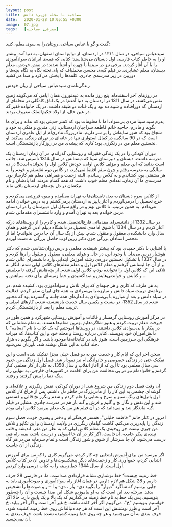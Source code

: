 ```yaml
---
layout: post
title:  مصاحبه با مجله جزیره دانش
date:   2020-01-28 10:05:55 +0300
image:  07.jpg
tags:   [معرفی, مصاحبه]
---
```


[گفت و گو با عباس سیاحی، رویتان را به سوی معلم، کنید:](http://jazirehdanesh.com/content/409/%D8%B3%DB%8C%D8%AF-%D8%B9%D8%A8%D8%A7%D8%B3-%D8%B3%DB%8C%D8%A7%D8%AD%DB%8C:-%D9%85%D8%B9%D9%84%D9%85-%D9%87%D9%85%D9%87%E2%80%8C%DB%8C-%D8%A7%DB%8C%D8%B1%D8%A7%D9%86%DB%8C%D8%A7%D9%86)

سیدعباس سیاحی، در سال ۱۳۱۱ در اردستان، از توابع استان اصفهان، به دنیا آمد. بیشتر او را به خاطر کتاب فارسی اول دبستان می‌شناسند؛ کتابی که همه‌ی ایرانیان سوادآموزی را با آن آغاز کردند. برخی نیز در سینما با چهره او آشنا شدند؛ در نقش خودش، معلم دبستان، معلم عشایری، در فیلم گبه‌ی محسن مخملباف که پای تخته نگاه به نگاه بچه‌ها و دوربین در زیر مدرسه‌ی چادری، کلمه‌ها را بخش می‌کرد و صدا می‌کشید

زندگی‌نامه‌ی سیدعباس سیاحی از زبان خودش

در روزهای آخر اسفندماه، پنج روز مانده به عیدنوروز، همان ایامی که می‌گویند زمین نفس می‌کشد، در سال 1311 در اردستان به دنیا آمدم؛ در یک اتاق کاه‌گلی در محله‌ای از اردستان که دورافتاده و شبیه ده بود و یک قنات دو طبقه داشت. در یک خانواده فقیر که در عین حال، از اولاد حکیم‌الملک معروف بودند.

پدرم سید سینا مردی بی‌سواد، اما با معلومات بود که کمتر حدیثی بود که نداند و برای ما نگوید و مادرم، حاجیه خانم فاطمه سراجیان اردستانی، زنی متدین و متکی به خود و شجاع بود که هنوز سایه‌اش را بر سر داریم. مادربزرگ مادری‌ام از ایل عامری اردستان است که در 90 سالگی، در کمال استواری تنها در خانه‌ای در تهران زندگی می‌کند. او نخستین معلم من در رنگرزی بود؛ کاری که پیشه‌ی من در روزگار بازنشستگی است.

دوران کودکی را در یک زندگی فقیرانه و روستایی گذراندم. در آن زمان اردستان یک مدرسه داشت. دبستان و دبیرستان سینا که دبستانش در سال 1314 تأسیس شد. جالب است بدانید که این معلم و مؤلف کلاس اولی، خودش کلاس اول را نخوانده است!! در ده سالگی به مدرسه رفتم و چون سنم اقتضا نمی‌کرد، در کلاس دوم نشستم و خودم را به هر مشقتی بود، کشاندم و به کلاس رساندم. البته زحمت و همراهی معلم هم کارساز بود. مدرسه‌ی ما آن زمان، تعدادی معلم خوب داشت که همه گمنام مردند. اما یادشان و نام نیکشان در دل بچه‌های اردستان باقی ماند.

از کلاس سوم دبستان به بعد، تابستان‌ها به تهران می‌آمدم و میوه فروشی می‌کردم و خرج تحصیل را درمی‌آوردم و آغاز پاییز به اردستان برمی‌‌گشتم و به درس خواندن ادامه می‌دادم. به همین ترتیب، تا کلاس نهم و در واقع سیکل اول دبیرستان را در اردستان درس خواندم بعد به تهران آمدم و وارد دانشسرای مقدماتی شدم.

در سال 1332 از دانشسرای مقدماتی فارغ‌التحصیل شدم و کارم را از روستاهای درکه آغاز کردم و در سال 1334 با شوق ادامه‌ی تحصیل در دانشگاه دیپلم ادبی گرفتم و همان سال وارد دانشکده‌ی معقول و منقول شدم. بیش از یک سال آن جا درس نخواندم؛ اما از محضر استادان بزرگی چون دکتر زرین‌کوب حاصل بزرگی به دست آوردم.

با آشنایی با دکتر حمیدی بود که بیشتر شیفته‌ی معلمی و درس روان‌شناسی شدم که دکتر هوشیار درس می‌داد. با وجود این، در حال و هوای معلمی، معقول و منقول را رها کردم و در سال 1337 با تشکیل نخستین دوره‌ی رشته آموزش ابتدایی وارد دانشسرای عالی شدم و از آن جا لیسانس گرفتم و معلم کلاس اول و معلم معلم‌های کلاس اولی شدم. انگار به تلافی این که کلاس اول را نخوانده بودم،‌ کلاس اولی شدم. از بچه‌‌‌هایش گرفته تا معلمش و کتابش و خواندنی‌هایش و صداکشیدن و خط زمینه‌ای برای تخته سیاهش و ...

به هر طرف که کاری و هر جبهه‌ای که برای تلاش و سوادآموزی بود، کشیده شدم. در برنامه‌ی تربیت سپاه دانش و مبارزه با بی‌سوادی به همه جای ایران سفر کردم. فعالیت در سپاه دانش و بعد از مبارزه با بی‌سوادی به اندازه‌ای همه جانبه و گسترده بود که مجبور شدم در سال 1352، در بیست و یکمین سال خدمت بازنشسته شدم، کارهای اصلی و تربیت معلم را بعد از بازنشستگی کردم.

در مرکز آموزش روستایی گرمسار و قائنات و آموزش روستایی شهرکرد و همین طور در جیرفت معلم تربیت کردم و هنوز شاگردهایم بهترین معلم‌ها هستند. به تمام معلمانی که در پیکار با بی‌سوادی کلاس داشتند، در روستاها آموختیم که یک کتاب با نام "ده‌نامه" با دانش‌آموزان خود بنویسند. کتابی درباره روستا و محله خود و این کتاب‌ها، که میراث فرهنگی این سرزمین است، هنوز باید در کتابخانه‌ها موجود باشد. و اگر بگویم ده هزار جلد کتاب به این شکل نوشته شد، باورتان نمی‌شود.

سخن آخر این که ایام کار و خدمت من به دو فصل خیلی مجزا تفکیک شده است و این تفکیک حتی در زندگی خصوصی و خانوادگی‌ام نیز نمودار شد. فصل اول زندگی من حدود سی سال معلمی بود تا این که از آغاز انقلاب و سال 1358، به کلی از کار معلمی کنار گرفتم و خانواده‌ام نیز در پی مخالفت من برای اقامت در کشورهای خارجی، به تنهایی راه ینگه دنیا را پیش گرفتند و رفتند.

آن وقت فصل دوم زندگی من شروع شد. از دوران کودکی، نقش رنگرزی و علاقه‌ای و گوشه‌ای چشمی به این کار را از مادربزرگ در خاطر دل داشتم. پس از فراغ کار کلاس اول پاتیل‌های رنگ، سبز و سرخ و عنابی را علم کردم و شدم رنگرز نخ قالی و قسمتی شد و این نقش و نگار نخ و گلیم و فرش و گبه باز هم در مدرسه چادری عشایر در فیلم گبه ماندگار شد و می‌دانید که در آن فیلم هم من یک معلم پیرمرد کلاس اولی بودم.

امروز در کنار خانم " فاطمه خلیلی"، همسر فرهنگی‌ام و دختر و پسری خوب، فصل سوم زندگی را پایه‌ریزی می‌کنم. کاشت گیاهان رنگرزی در ولایت اردستان و این تکاپو و تلاش من چیزی نیست جز روحیه‌ی یک معلم کلاس اولی که به نظر من مغز، اندیشه و قلب تپنده‌ی پیکر جامعه، آن‌جاست، اگر کار در آن جا اصولی و درست باشد، بقیه راه هم، درست می‌شود، آن جا سرشار از شوق و شور زندگی است و تمام سرمایه‌ من در هر گاه زندگی از آن جاست.

اگر بپرسید من برای آموزش ابتدایی چه کار کردم، می‌گویم کاری را که من برای آموزش ابتدایی کردم، جمع‌آوری کار و زحمت‌های دیگر پیشکسوت‌ها و تدوین آن در کتاب کلاس اول است. از سال 1344 خط زمینه را به کتاب درسی وارد کردیم.

خط زمینه چیست؟ خط نوشتاری نشانه قراردادی صداست. ما، در فارسی 28 حرف داریم و 28 شکل هم لازم داریم. در همان آغاز راه سوادآموزی و صوت‌آموزی باید به جایی برسیم که شاگرد "دیوار" را بگوید دی- وار ، دی- و ا – ر و صوت‌ها را تشخیص بدهد. مرحله بعد این است که به او بیاموزیم شکل این صدا چیست و آن را چه‌طور بنویسیم. پس یک خط به نام خط زمینه می‌گذاریم که یک بالا و یک پایین دارد. حالا اگر خواستیم بنویسیم "خ"، می‌گوییم اگر آخر کلمه نباشد، خ غیر آخر است و اگر آخر بیاید، خ آخر است و طرز نوشتنش این است که هر چه دنباله‌اش روی خط زمینه کشیده شود، حرف بعدی به آن می‌چسبد و هر چه روی خط زمینه کشیده نشده باشد، حرف بعدی به آن نمی‌چسبد.
